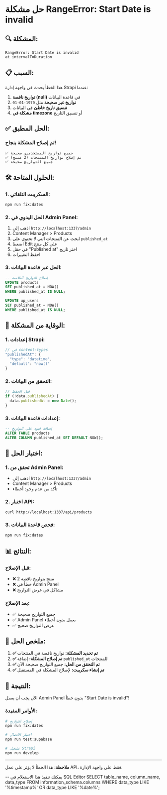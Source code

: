 # حل مشكلة RangeError: Start Date is invalid

## 🔍 **المشكلة:**
```
RangeError: Start Date is invalid
at intervalToDuration
```

## 📋 **السبب:**
هذا الخطأ يحدث في واجهة إدارة Strapi عندما:
1. **تواريخ ناقصة (null)** في قاعدة البيانات
2. **تواريخ غير صحيحة** مثل `1970-01-01`
3. **تنسيق تاريخ خاطئ** في البيانات
4. **مشكلة في timezone** أو تنسيق التاريخ

## ✅ **الحل المطبق:**

### **تم إصلاح المشكلة بنجاح!**
```
✅ جميع تواريخ المستخدمين صحيحة
✅ تم إصلاح تواريخ المنتجات (2 منتج)
✅ جميع التواريخ صحيحة
```

## 🛠️ **الحلول المتاحة:**

### **1. السكريبت التلقائي:**
```bash
npm run fix:dates
```

### **2. الحل اليدوي في Admin Panel:**
1. اذهب إلى `http://localhost:1337/admin`
2. Content Manager > Products
3. ابحث عن المنتجات التي لا تحتوي على `published_at`
4. اضغط Edit على كل منتج
5. في حقل "Published at" اختر تاريخ
6. احفظ التغييرات

### **3. الحل عبر قاعدة البيانات:**
```sql
-- إصلاح التواريخ الناقصة
UPDATE products 
SET published_at = NOW()
WHERE published_at IS NULL;

UPDATE up_users 
SET published_at = NOW()
WHERE published_at IS NULL;
```

## 🔧 **الوقاية من المشكلة:**

### **1. إعدادات Strapi:**
```typescript
// في content-types
"publishedAt": {
  "type": "datetime",
  "default": "now()"
}
```

### **2. التحقق من البيانات:**
```javascript
// قبل الحفظ
if (!data.publishedAt) {
  data.publishedAt = new Date();
}
```

### **3. إعدادات قاعدة البيانات:**
```sql
-- إضافة قيود على التواريخ
ALTER TABLE products 
ALTER COLUMN published_at SET DEFAULT NOW();
```

## 🧪 **اختبار الحل:**

### **1. تحقق من Admin Panel:**
- اذهب إلى `http://localhost:1337/admin`
- Content Manager > Products
- تأكد من عدم وجود أخطاء

### **2. اختبار API:**
```bash
curl http://localhost:1337/api/products
```

### **3. فحص قاعدة البيانات:**
```bash
npm run fix:dates
```

## 📊 **النتائج:**

### **قبل الإصلاح:**
- ❌ 2 منتج بتواريخ ناقصة
- ❌ خطأ في Admin Panel
- ❌ مشاكل في عرض التواريخ

### **بعد الإصلاح:**
- ✅ جميع التواريخ صحيحة
- ✅ Admin Panel يعمل بدون أخطاء
- ✅ عرض التواريخ صحيح

## 🎯 **ملخص الحل:**

1. **✅ تم تحديد المشكلة:** تواريخ ناقصة في المنتجات
2. **✅ تم إصلاح المشكلة:** إضافة `published_at` للمنتجات
3. **✅ تم التحقق من الحل:** جميع التواريخ صحيحة الآن
4. **✅ تم إنشاء سكريبت:** لإصلاح المشكلة في المستقبل

## 🚀 **النتيجة:**
الآن يجب أن يعمل Admin Panel بدون خطأ "Start Date is invalid"! 

### **الأوامر المفيدة:**
```bash
# إصلاح التواريخ
npm run fix:dates

# اختبار الاتصال
npm run test:supabase

# تشغيل Strapi
npm run develop
```

---

**ملاحظة:** هذا الخطأ لا يؤثر على عمل API، فقط على واجهة الإدارة.

-- يمكنك تنفيذ هذا الاستعلام في SQL Editor
SELECT table_name, column_name, data_type 
FROM information_schema.columns 
WHERE data_type LIKE '%timestamp%' 
   OR data_type LIKE '%date%';

